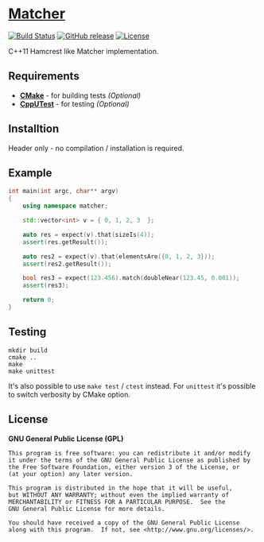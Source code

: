 # [Matcher](https://github.com/offa/matcher)

[![Build Status](https://travis-ci.org/offa/matcher.svg?branch=master)](https://travis-ci.org/offa/matcher)
[![GitHub release](https://img.shields.io/github/release/offa/matcher.svg)](https://github.com/offa/matcher/releases)
[![License](https://img.shields.io/badge/license-GPLv3-yellow.svg)](LICENSE)

C++11 Hamcrest like Matcher implementation.


## Requirements

 - [**CMake**](http://www.cmake.org/) - for building tests *(Optional)*
 - [**CppUTest**](https://github.com/cpputest/cpputest) - for testing *(Optional)*


## Installtion

Header only - no compilation / installation is required.


## Example

```cpp
int main(int argc, char** argv)
{
    using namespace matcher;

    std::vector<int> v = { 0, 1, 2, 3  };

    auto res = expect(v).that(sizeIs(4));
    assert(res.getResult());

    auto res2 = expect(v).that(elementsAre({0, 1, 2, 3}));
    assert(res2.getResult());

    bool res3 = expect(123.456).match(doubleNear(123.45, 0.001));
    assert(res3);

    return 0;
}
```


## Testing

```
mkdir build
cmake ..
make
make unittest
```

It's also possible to use `make test` / `ctest` instead. For `unittest` it's possible to switch verbosity by CMake option.


## License

**GNU General Public License (GPL)**

    This program is free software: you can redistribute it and/or modify
    it under the terms of the GNU General Public License as published by
    the Free Software Foundation, either version 3 of the License, or
    (at your option) any later version.

    This program is distributed in the hope that it will be useful,
    but WITHOUT ANY WARRANTY; without even the implied warranty of
    MERCHANTABILITY or FITNESS FOR A PARTICULAR PURPOSE.  See the
    GNU General Public License for more details.

    You should have received a copy of the GNU General Public License
    along with this program.  If not, see <http://www.gnu.org/licenses/>.

